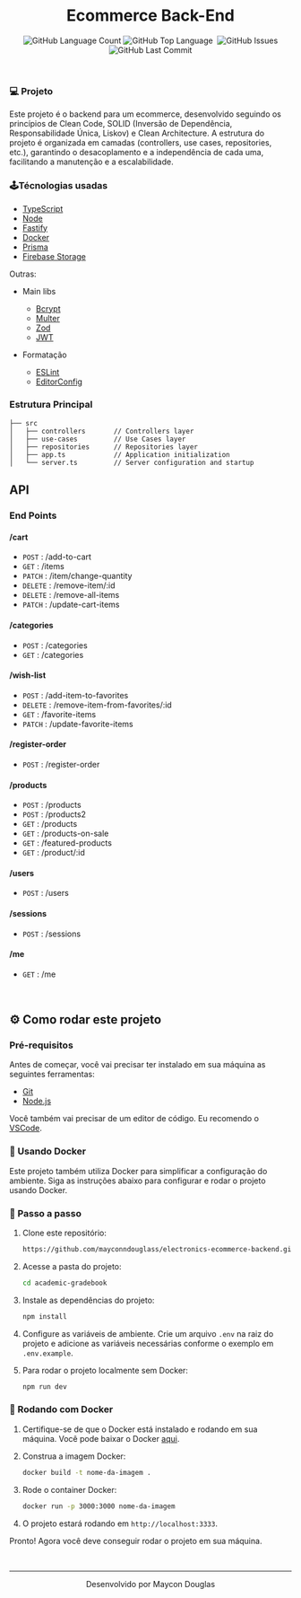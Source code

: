 <h1 align="center">Ecommerce Back-End</h1>

<p align="center">
  <img alt="GitHub Language Count" src="https://img.shields.io/github/languages/count/mayconndouglass/electronics-ecommerce-backend?style=flat-square" />
  <img alt="GitHub Top Language" src="https://img.shields.io/github/languages/top/mayconndouglass/electronics-ecommerce-backend?style=flat-square" />
  <img alt="" src="https://img.shields.io/github/repo-size/mayconndouglass/electronics-ecommerce-backend?style=flat-square" />
  <img alt="GitHub Issues" src="https://img.shields.io/github/issues/mayconndouglass/electronics-ecommerce-backend?style=flat-square" />
  <img alt="GitHub Last Commit" src="https://img.shields.io/github/last-commit/mayconndouglass/electronics-ecommerce-backend?style=flat-square" />
</p>

</br>

### 💻 Projeto
  Este projeto é o backend para um ecommerce, desenvolvido seguindo os princípios de Clean Code, SOLID (Inversão de Dependência, Responsabilidade Única, Liskov) e Clean Architecture. A estrutura do projeto é organizada em camadas (controllers, use cases, repositories, etc.), garantindo o desacoplamento e a independência de cada uma, facilitando a manutenção e a escalabilidade.

### 🕹Técnologias usadas
- [TypeScript](https://www.typescriptlang.org/)
- [Node](https://nodejs.org/)
- [Fastify](https://fastify.dev/)
- [Docker](https://www.docker.com/)
- [Prisma](https://www.prisma.io/)
- [Firebase Storage](https://firebase.google.com/docs/storage?hl=pt)

Outras:
  - Main libs
    - [Bcrypt](https://www.npmjs.com/package/bcrypt)
    - [Multer](https://www.npmjs.com/package/multer)
    - [Zod](https://zod.dev/)
    - [JWT](https://jwt.io/)

  - Formatação
    - [ESLint](https://eslint.org/)
    - [EditorConfig](https://editorconfig.org/)

  ### Estrutura Principal
```
├── src
│   ├── controllers       // Controllers layer
│   ├── use-cases         // Use Cases layer
│   ├── repositories      // Repositories layer
│   ├── app.ts            // Application initialization
│   └── server.ts         // Server configuration and startup
```

 ## API
 ### End Points

#### /cart
* `POST` : /add-to-cart
* `GET` : /items
* `PATCH` : /item/change-quantity
* `DELETE` : /remove-item/:id
* `DELETE` : /remove-all-items
* `PATCH` : /update-cart-items

#### /categories
* `POST` : /categories
* `GET` : /categories

#### /wish-list
* `POST` : /add-item-to-favorites
* `DELETE` : /remove-item-from-favorites/:id
* `GET` : /favorite-items
* `PATCH` : /update-favorite-items

#### /register-order
* `POST` : /register-order

#### /products
* `POST` : /products
* `POST` : /products2
* `GET` : /products
* `GET` : /products-on-sale
* `GET` : /featured-products
* `GET` : /product/:id

#### /users
* `POST` : /users

#### /sessions
* `POST` : /sessions

#### /me
* `GET` : /me

  </br>

## ⚙ Como rodar este projeto

### Pré-requisitos

Antes de começar, você vai precisar ter instalado em sua máquina as seguintes ferramentas:
- [Git](https://git-scm.com)
- [Node.js](https://nodejs.org)

Você também vai precisar de um editor de código. Eu recomendo o [VSCode](https://code.visualstudio.com/).

### 🐳 Usando Docker

Este projeto também utiliza Docker para simplificar a configuração do ambiente. Siga as instruções abaixo para configurar e rodar o projeto usando Docker.

### 🔧 Passo a passo

1. Clone este repositório:
    ```bash
    https://github.com/mayconndouglass/electronics-ecommerce-backend.git
    ```
   
2. Acesse a pasta do projeto:
    ```bash
    cd academic-gradebook
    ```

3. Instale as dependências do projeto:
    ```bash
    npm install
    ```

4. Configure as variáveis de ambiente. Crie um arquivo `.env` na raiz do projeto e adicione as variáveis necessárias conforme o exemplo em `.env.example`.

5. Para rodar o projeto localmente sem Docker:
    ```bash
    npm run dev
    ```

### 🐳 Rodando com Docker

1. Certifique-se de que o Docker está instalado e rodando em sua máquina. Você pode baixar o Docker [aqui](https://www.docker.com/get-started).

2. Construa a imagem Docker:
    ```bash
    docker build -t nome-da-imagem .
    ```

3. Rode o container Docker:
    ```bash
    docker run -p 3000:3000 nome-da-imagem
    ```

4. O projeto estará rodando em `http://localhost:3333`.

Pronto! Agora você deve conseguir rodar o projeto em sua máquina.

</br>

---

<p align="center">Desenvolvido por Maycon Douglas</p>

  
